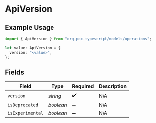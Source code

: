 # ApiVersion

## Example Usage

```typescript
import { ApiVersion } from "orq-poc-typescript/models/operations";

let value: ApiVersion = {
  version: "<value>",
};
```

## Fields

| Field              | Type               | Required           | Description        |
| ------------------ | ------------------ | ------------------ | ------------------ |
| `version`          | *string*           | :heavy_check_mark: | N/A                |
| `isDeprecated`     | *boolean*          | :heavy_minus_sign: | N/A                |
| `isExperimental`   | *boolean*          | :heavy_minus_sign: | N/A                |